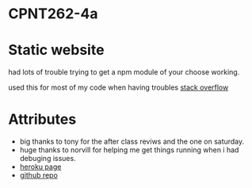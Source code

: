 # CPNT262-4a
# Static website


had lots of trouble trying to get a npm module of your choose working.

used this for most of my code when having troubles [stack overflow](https://stackoverflow.com/)



# Attributes 
* big thanks to tony for the after class reviws and the one on saturday. 
* huge thanks to norvill for helping me get things running when i had debuging issues. 
* [heroku page](https://cpnt2624a.herokuapp.com/)
* [github repo](https://github.com/michaelhintz16/CPNT262-4a)
